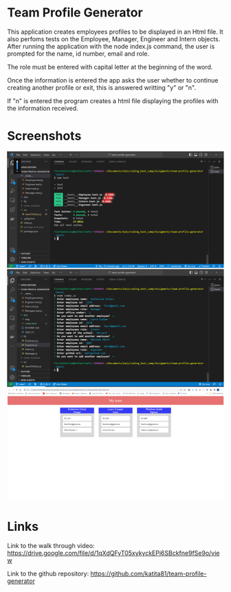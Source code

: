 # Team Profile Generator
This application creates employees profiles to be displayed in an Html file.
It also perfoms tests on the Employee, Manager, Engineer and Intern objects.
After running the application with the node index.js command, the user is 
prompted for the name, id number, email and role.

 The role must be entered with capital letter at the beginning of the word.

Once the information is entered the app asks the user whether to continue creating another profile or exit, this is answered writting "y" or "n". 

If "n" is entered the program creates a html file displaying the profiles with
the information received.

# Screenshots
![Tests](./img/1_test.png)
![Questions and Input](./img/2_userInput.png)
![Html profile generated](./img/3_htmlGenerated.png)

# Links
Link to the walk through video:
<https://drive.google.com/file/d/1qXdQFyT05xykyckEPj6SBckfne9fSe9o/view>

Link to the github repository:
<https://github.com/katita81/team-profile-generator>





